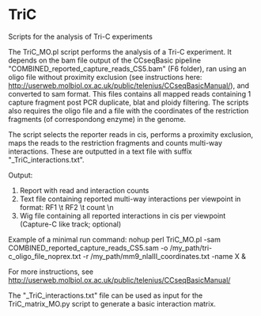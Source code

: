 # TriC
Scripts for the analysis of Tri-C experiments

The TriC_MO.pl script performs the analysis of a Tri-C experiment. It depends on the bam file output of the CCseqBasic pipeline "COMBINED_reported_capture_reads_CS5.bam" (F6 folder), ran using an oligo file without proximity exclusion (see instructions here: http://userweb.molbiol.ox.ac.uk/public/telenius/CCseqBasicManual/), and converted to sam format. This files contains all mapped reads containing 1 capture fragment post PCR duplicate, blat and ploidy filtering. The scripts also requires the oligo file and a file with the coordinates of the restriction fragments (of correspondong enzyme) in the genome. 

The script selects the reporter reads in cis, performs a proximity exclusion, maps the reads to the restriction fragments and counts multi-way interactions. These are outputted in a text file with suffix "_TriC_interactions.txt". 

Output:
1. Report with read and interaction counts
2. Text file containing reported multi-way interactions per viewpoint in format: RF1 \t RF2 \t count \n
3. Wig file containing all reported interactions in cis per viewpoint (Capture-C like track; optional)

Example of a minimal run command:
nohup perl TriC_MO.pl -sam COMBINED_reported_capture_reads_CS5.sam -o /my_path/tri-c_oligo_file_noprex.txt -r /my_path/mm9_nlaIII_coordinates.txt -name X &

For more instructions, see http://userweb.molbiol.ox.ac.uk/public/telenius/CCseqBasicManual/

The "_TriC_interactions.txt" file can be used as input for the TriC_matrix_MO.py script to generate a basic interaction matrix.
